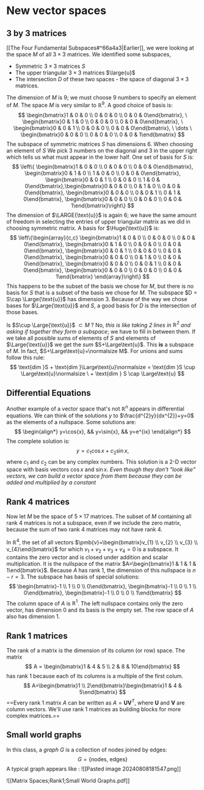 # New vector spaces
## 3 by 3 matrices
[[The Four Fundamental Subspaces#^66a4a3|Earlier]], we were looking at the space $M$ of all $3\times3$ matrices. We identified some subspaces,
- Symmetric $3\times3$ matrices $S$
- The upper triangular $3\times3$ matrices $\large{u}$
- The intersection $D$ of these two spaces - the space of diagonal $3\times3$ matrices.

The dimension of $M$ is 9; we must choose 9 numbers to specify an element of $M$. The space $M$ is very similar to $\mathbb{R}^9$. A good choice of basis is:
$$
\begin{bmatrix}1 & 0 & 0 \\ 0 & 0 & 0 \\ 0 & 0 & 0\end{bmatrix}, \ \begin{bmatrix}0 & 1 & 0 \\ 0 & 0 & 0 \\ 0 & 0 & 0\end{bmatrix}, \ \begin{bmatrix}0 & 0 & 1 \\ 0 & 0 & 0 \\ 0 & 0 & 0\end{bmatrix}, \ \dots \ \begin{bmatrix}0 & 0 & 0 \\ 0 & 0 & 0 \\ 0 & 0 & 1\end{bmatrix}
$$
The subspace of symmetric matrices $S$ has dimensions 6. When choosing an element of $S$ We pick 3 numbers on the diagonal and 3 in the upper right which tells us what must appear in the lower half. One set of basis for $S$ is:
$$
\left\{ \begin{bmatrix}1 & 0 & 0 \\ 0 & 0 & 0 \\ 0 & 0 & 0\end{bmatrix}, \begin{bmatrix}0 & 1 & 0 \\ 1 & 0 & 0 \\ 0 & 0 & 0\end{bmatrix}, \begin{bmatrix}0 & 0 & 1 \\ 0 & 0 & 0 \\ 1 & 0 & 0\end{bmatrix},\begin{bmatrix}0 & 0 & 0 \\ 0 & 1 & 0 \\ 0 & 0 & 0\end{bmatrix}, \begin{bmatrix}0 & 0 & 0 \\ 0 & 0 & 1 \\ 0 & 1 & 0\end{bmatrix}, \begin{bmatrix}0 & 0 & 0 \\ 0 & 0 & 0 \\ 0 & 0 & 1\end{bmatrix}\right\}
$$
The dimension of $\LARGE{\text{u}}$ is again 6; we have the same amount of freedom in selecting the entries of upper triangular matrix as we did in choosing symmetric matrix. A basis for $\Huge{\text{u}}$ is:
$$
\left\{\begin{array}{c,c}
\begin{bmatrix}1 & 0 & 0 \\ 0 & 0 & 0 \\ 0 & 0 & 0\end{bmatrix}, \begin{bmatrix}0 & 1 & 0 \\ 0 & 0 & 0 \\ 0 & 0 & 0\end{bmatrix},
\begin{bmatrix}0 & 0 & 1 \\ 0 & 0 & 0 \\ 0 & 0 & 0\end{bmatrix},
\begin{bmatrix}0 & 0 & 0 \\ 0 & 1 & 0 \\ 0 & 0 & 0\end{bmatrix},
\begin{bmatrix}0 & 0 & 0 \\ 0 & 0 & 1 \\ 0 & 0 & 0\end{bmatrix},
\begin{bmatrix}0 & 0 & 0 \\ 0 & 0 & 0 \\ 0 & 0 & 1\end{bmatrix}
\end{array}\right\}
$$
This happens to be the subset of the basis we chose for $M$, but there is no basis for $S$ that is a subset of the basis we chose for $M$.
The subspace $D = S\cap \Large{\text{u}}$ has dimension 3. Because of the way we chose bases for $\Large{\text{u}}$ and $S$, a good basis for $D$ is the intersection of those bases.

Is $S\cup \Large{\text{u}}$ $\subset M$ ? No, *this is like taking 2 lines in $\mathbb{R}^2$ and asking if together they form a subspace*; we have to fill in between them. 
If we take all possible sums of elements of $S$ and elements of $\Large{\text{u}}$ we get the *sum* $S+\Large\text{u}$. This **is** a subspace of $M$. In fact, $S+\Large\text{u}=\normalsize M$. For unions and sums follow this rule:
$$
\text{dim }S + \text{dim }\Large\text{u}\normalsize = \text{dim }S  \cup \Large\text{u}\normalsize \ + \text{dim } S  \cap \Large\text{u}
$$
## Differential Equations

Another example of a vector space that's not $\mathbb{R}^n$ appears in differential equations.
We can think of the solutions $y$ to $\frac{d^{2}y}{dx^{2}}+y=0$ as the elements of a nullspace.
Some solutions are:
$$
\begin{align*}
y=\cos{x}, && y=\sin{x}, && y=e^{ix}
\end{align*}
$$
The complete solution is:
$$
y=c_{1}\cos{x}+c_{2}\sin{x},
$$
where $c_{1}$ and $c_{2}$ can be any complex numbers. This solution is a 2-D vector space with basis vectors $\cos{x}$ and $\sin{x}$. 
*Even though they don't "look like" vectors, we can build a vector space from them because they can be added and multiplied by a constant*

## Rank 4 matrices

Now let $M$ be the space of $5\times17$ matrices. The subset of $M$ containing all rank 4 matrices is not a subspace, even if we include the zero matrix, because the sum of two rank 4 matrices may not have rank 4.

In $\mathbb{R}^4$, the set of all vectors $\pmb{v}=\begin{bmatrix}v_{1} \\ v_{2} \\ v_{3} \\ v_{4}\end{bmatrix}$ for which $v_{1}+v_{2}+v_{3}+v_{4}=0$ is a subspace.
It contains the zero vector and is closed under addition and scalar multiplication. It is the nullspace of the matrix $A=\begin{bmatrix}1 & 1 & 1 & 1\end{bmatrix}$. Because $A$ has rank 1, the dimension of this nullspace is $n-r=3$. The subspace has basis of special solutions:
$$
\begin{bmatrix}-1 \\ 1 \\ 0 \\ 0\end{bmatrix}, \begin{bmatrix}-1 \\ 0 \\ 1 \\ 0\end{bmatrix}, \begin{bmatrix}-1 \\ 0 \\ 0 \\ 1\end{bmatrix}
$$
The column space of $A$ is $\mathbb{R}^{1}$. The left nullspace contains only the zero vector, has dimension 0 and its basis is the empty set. The row space of $A$ also has dimension 1.

## Rank 1 matrices

The rank of a matrix is the dimension of its column (or row) space. The matrix
$$
A = \begin{bmatrix}1 & 4 & 5 \\ 2 & 8 & 10\end{bmatrix}
$$
has rank 1 because each of its columns is a multiple of the first colum.
$$
A=\begin{bmatrix}1 \\ 2\end{bmatrix}\begin{bmatrix}1 & 4 & 5\end{bmatrix}
$$
==Every rank 1 matrix $A$ can be written as $A=\pmb{UV}^{T}$, where $\pmb{U}$ and $\pmb{V}$ are column vectors. We'll use rank 1 matrices as building blocks for more complex matrices.==
## Small world graphs
In this class, a *graph* $G$ is a collection of nodes joined by edges:
$$
G = \{\text{nodes, edges}\}
$$
A typical graph appears like :
![[Pasted image 20240808181547.png]]

![[Matrix Spaces;Rank1;Small World Graphs.pdf]]